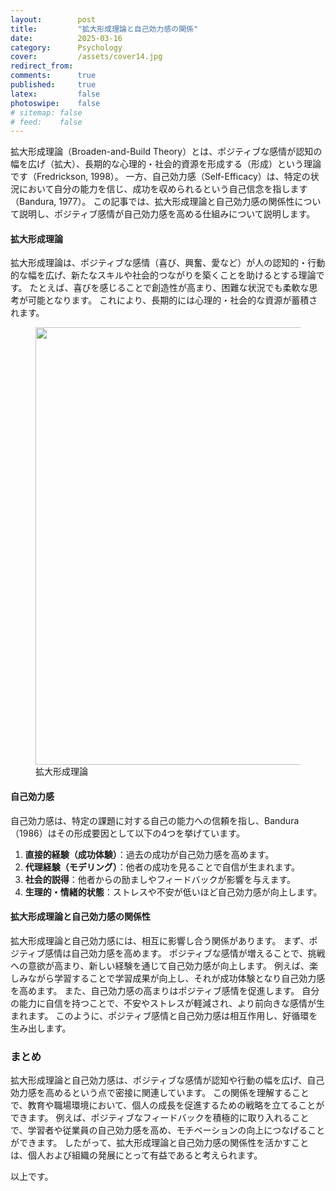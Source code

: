 ```yaml
---
layout:        post
title:         "拡大形成理論と自己効力感の関係"
date:          2025-03-16
category:      Psychology
cover:         /assets/cover14.jpg
redirect_from:
comments:      true
published:     true
latex:         false
photoswipe:    false
# sitemap: false
# feed:    false
---
```


拡大形成理論（Broaden-and-Build Theory）とは、ポジティブな感情が認知の幅を広げ（拡大）、長期的な心理的・社会的資源を形成する（形成）という理論です（Fredrickson, 1998）。
一方、自己効力感（Self-Efficacy）は、特定の状況において自分の能力を信じ、成功を収められるという自己信念を指します（Bandura, 1977）。
この記事では、拡大形成理論と自己効力感の関係性について説明し、ポジティブ感情が自己効力感を高める仕組みについて説明します。

#### 拡大形成理論
拡大形成理論は、ポジティブな感情（喜び、興奮、愛など）が人の認知的・行動的な幅を広げ、新たなスキルや社会的つながりを築くことを助けるとする理論です。
たとえば、喜びを感じることで創造性が高まり、困難な状況でも柔軟な思考が可能となります。
これにより、長期的には心理的・社会的な資源が蓄積されます。

<figure>
<img src="{{ site.baseurl }}/media/post/psychology/broaden-and-build-theory.svg" width=700px />
<figcaption>拡大形成理論</figcaption>
</figure>


#### 自己効力感
自己効力感は、特定の課題に対する自己の能力への信頼を指し、Bandura（1986）はその形成要因として以下の4つを挙げています。

1. **直接的経験（成功体験）**：過去の成功が自己効力感を高めます。
2. **代理経験（モデリング）**：他者の成功を見ることで自信が生まれます。
3. **社会的説得**：他者からの励ましやフィードバックが影響を与えます。
4. **生理的・情緒的状態**：ストレスや不安が低いほど自己効力感が向上します。

#### 拡大形成理論と自己効力感の関係性

拡大形成理論と自己効力感には、相互に影響し合う関係があります。
まず、ポジティブ感情は自己効力感を高めます。
ポジティブな感情が増えることで、挑戦への意欲が高まり、新しい経験を通じて自己効力感が向上します。
例えば、楽しみながら学習することで学習成果が向上し、それが成功体験となり自己効力感を高めます。
また、自己効力感の高まりはポジティブ感情を促進します。
自分の能力に自信を持つことで、不安やストレスが軽減され、より前向きな感情が生まれます。
このように、ポジティブ感情と自己効力感は相互作用し、好循環を生み出します。

### まとめ
拡大形成理論と自己効力感は、ポジティブな感情が認知や行動の幅を広げ、自己効力感を高めるという点で密接に関連しています。
この関係を理解することで、教育や職場環境において、個人の成長を促進するための戦略を立てることができます。
例えば、ポジティブなフィードバックを積極的に取り入れることで、学習者や従業員の自己効力感を高め、モチベーションの向上につなげることができます。
したがって、拡大形成理論と自己効力感の関係性を活かすことは、個人および組織の発展にとって有益であると考えられます。

以上です。
